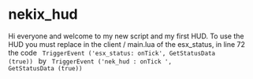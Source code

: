 # nekix_hud

Hi everyone and welcome to my new script and my first HUD.
To use the HUD you must replace in the client / main.lua of the esx_status, in line 72 the code <code> TriggerEvent ('esx_status: onTick', GetStatusData (true)) </code> by <code> TriggerEvent ('nek_hud : onTick ', GetStatusData (true)) </code>
